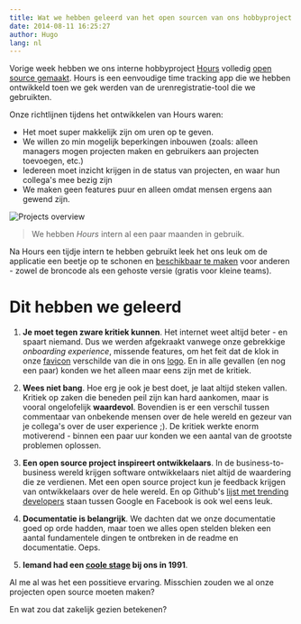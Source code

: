 ```yaml
---
title: Wat we hebben geleerd van het open sourcen van ons hobbyproject
date: 2014-08-11 16:25:27
author: Hugo
lang: nl
---
```


Vorige week hebben we ons interne hobbyproject [Hours](https://github.com/DefactoSoftware/Hours) volledig [open source gemaakt](https://news.ycombinator.com/item?id=8151777). Hours is een eenvoudige time tracking app die we hebben ontwikkeld toen we gek werden van de urenregistratie-tool die we gebruikten.

Onze richtlijnen tijdens het ontwikkelen van Hours waren:

* Het moet super makkelijk zijn om uren op te geven.
* We willen zo min mogelijk beperkingen inbouwen (zoals: alleen managers mogen projecten maken en gebruikers aan projecten toevoegen, etc.)
* Iedereen moet inzicht krijgen in de status van projecten, en waar hun collega's mee bezig zijn
* We maken geen features puur en alleen omdat mensen ergens aan gewend zijn.


![Projects overview](http://i.imgur.com/L6cCxPd.png)

> We hebben _Hours_ intern al een paar maanden in gebruik.

Na Hours een tijdje intern te hebben gebruikt leek het ons leuk om de applicatie een beetje op te schonen en [beschikbaar te maken](https://happyhours.io) voor anderen - zowel de broncode als een gehoste versie (gratis voor kleine teams).

# Dit hebben we geleerd

1. __Je moet tegen zware kritiek kunnen__. Het internet weet altijd beter - en spaart niemand. Dus we werden afgekraakt vanwege onze gebrekkige _onboarding experience_, missende features, om het feit dat de klok in onze [favicon](https://happyhours.io/assets/favicon-cda301768f23447b0684fc792f77e140.ico) verschilde van die in ons [logo](https://happyhours.io/assets/logo-white-shadow-e39a142fa42f9f5985e44b06ec6cf432.png). En in alle gevallen (en nog een paar) konden we het alleen maar eens zijn met de kritiek.

2. __Wees niet bang__. Hoe erg je ook je best doet, je laat altijd steken vallen. Kritiek op zaken die beneden peil zijn kan hard aankomen, maar is vooral ongelofelijk __waardevol__. Bovendien is er een verschil tussen commentaar van onbekende mensen over de hele wereld en gezeur van je collega's over de user experience ;). De kritiek werkte enorm motiverend - binnen een paar uur konden we een aantal van de grootste problemen oplossen.

3. __Een open source project inspireert ontwikkelaars__. In de business-to-business wereld krijgen software ontwikkelaars niet altijd de waardering die ze verdienen. Met een open source project kun je feedback krijgen van ontwikkelaars over de hele wereld. En op Github's [lijst met trending developers](https://github.com/trending) staan tussen Google en Facebook is ook wel eens leuk.

4. __Documentatie is belangrijk__. We dachten dat we onze documentatie goed op orde hadden, maar toen we alles open stelden bleken een aantal fundamentele dingen te ontbreken in de readme en documentatie. Oeps.

5. __Iemand had een [coole stage](http://dev.defacto.nl/images/intern.png) bij ons in 1991__.

Al me al was het een possitieve ervaring. Misschien zouden we al onze projecten open source moeten maken?

En wat zou dat zakelijk gezien betekenen?
